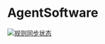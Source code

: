 # AgentSoftware
[![规则同步状态](https://github.com/YOURNAME/REPONAME/actions/workflows/sync-rules.yml/badge.svg)](https://github.com/YOURNAME/REPONAME/actions)
